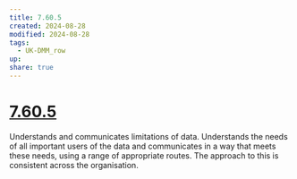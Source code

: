 ```yaml
---
title: 7.60.5
created: 2024-08-28
modified: 2024-08-28
tags:
  - UK-DMM_row
up: 
share: true
---
```

# [7.60.5](7.60.5.md)

Understands and communicates limitations of data. Understands the needs of all important users of the data and communicates in a way that meets these needs, using a range of appropriate routes. The approach to this is consistent across the organisation.
